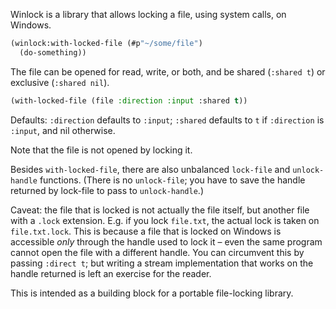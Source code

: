 Winlock is a library that allows locking a file, using system calls, on Windows.

``` lisp
(winlock:with-locked-file (#p"~/some/file")
  (do-something))
```

The file can be opened for read, write, or both, and be shared (`:shared t`) or exclusive (`:shared nil`).

``` lisp
(with-locked-file (file :direction :input :shared t))
```

Defaults: `:direction` defaults to `:input`; `:shared` defaults to `t` if `:direction` is `:input`, and nil otherwise.

Note that the file is not opened by locking it.

Besides `with-locked-file`, there are also unbalanced `lock-file` and `unlock-handle` functions. (There is no `unlock-file`; you have to save the handle returned by lock-file to pass to `unlock-handle`.)

Caveat: the file that is locked is not actually the file itself, but another file with a `.lock` extension. E.g. if you lock `file.txt`, the actual lock is taken on `file.txt.lock`. This is because a file that is locked on Windows is accessible *only* through the handle used to lock it – even the same program cannot open the file with a different handle. You can circumvent this by passing `:direct t`; but writing a stream implementation that works on the handle returned is left an exercise for the reader.

This is intended as a building block for a portable file-locking library.
